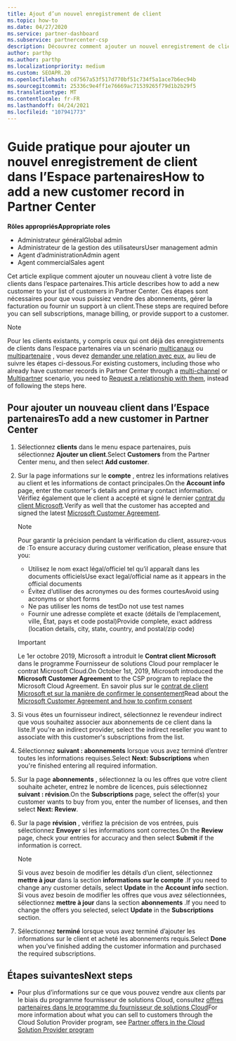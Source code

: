 ```yaml
---
title: Ajout d’un nouvel enregistrement de client
ms.topic: how-to
ms.date: 04/27/2020
ms.service: partner-dashboard
ms.subservice: partnercenter-csp
description: Découvrez comment ajouter un nouvel enregistrement de client dans l’espace partenaires. Vous pouvez ensuite vendre les abonnements des clients, gérer la facturation ou fournir un support technique.
author: parthp
ms.author: parthp
ms.localizationpriority: medium
ms.custom: SEOAPR.20
ms.openlocfilehash: cd7567a53f517d770bf51c734f5a1ace7b6ec94b
ms.sourcegitcommit: 25336c9e4ff1e76669ac71539265f79d1b2b29f5
ms.translationtype: MT
ms.contentlocale: fr-FR
ms.lasthandoff: 04/24/2021
ms.locfileid: "107941773"
---
```

# <a name="how-to-add-a-new-customer-record-in-partner-center"></a><span data-ttu-id="db08a-104">Guide pratique pour ajouter un nouvel enregistrement de client dans l’Espace partenaires</span><span class="sxs-lookup"><span data-stu-id="db08a-104">How to add a new customer record in Partner Center</span></span>

<span data-ttu-id="db08a-105">**Rôles appropriés**</span><span class="sxs-lookup"><span data-stu-id="db08a-105">**Appropriate roles**</span></span>

- <span data-ttu-id="db08a-106">Administrateur général</span><span class="sxs-lookup"><span data-stu-id="db08a-106">Global admin</span></span>
- <span data-ttu-id="db08a-107">Administrateur de la gestion des utilisateurs</span><span class="sxs-lookup"><span data-stu-id="db08a-107">User management admin</span></span>
- <span data-ttu-id="db08a-108">Agent d’administration</span><span class="sxs-lookup"><span data-stu-id="db08a-108">Admin agent</span></span>
- <span data-ttu-id="db08a-109">Agent commercial</span><span class="sxs-lookup"><span data-stu-id="db08a-109">Sales agent</span></span>

<span data-ttu-id="db08a-110">Cet article explique comment ajouter un nouveau client à votre liste de clients dans l’espace partenaires.</span><span class="sxs-lookup"><span data-stu-id="db08a-110">This article describes how to add a new customer to your list of customers in Partner Center.</span></span> <span data-ttu-id="db08a-111">Ces étapes sont nécessaires pour que vous puissiez vendre des abonnements, gérer la facturation ou fournir un support à un client.</span><span class="sxs-lookup"><span data-stu-id="db08a-111">These steps are required before you can sell subscriptions, manage billing, or provide support to a customer.</span></span>

>[!NOTE]
><span data-ttu-id="db08a-112">Pour les clients existants, y compris ceux qui ont déjà des enregistrements de clients dans l’espace partenaires via un scénario [multicanaux](multichannel.md) ou [multipartenaire](multipartner.md) , vous devez [demander une relation avec eux](request-a-relationship-with-a-customer.md), au lieu de suivre les étapes ci-dessous.</span><span class="sxs-lookup"><span data-stu-id="db08a-112">For existing customers, including those who already have customer records in Partner Center through a [multi-channel](multichannel.md) or [Multipartner](multipartner.md) scenario, you need to [Request a relationship with them](request-a-relationship-with-a-customer.md), instead of following the steps here.</span></span>

## <a name="to-add-a-new-customer-in-partner-center"></a><span data-ttu-id="db08a-113">Pour ajouter un nouveau client dans l’Espace partenaires</span><span class="sxs-lookup"><span data-stu-id="db08a-113">To add a new customer in Partner Center</span></span>

1. <span data-ttu-id="db08a-114">Sélectionnez **clients** dans le menu espace partenaires, puis sélectionnez **Ajouter un client**.</span><span class="sxs-lookup"><span data-stu-id="db08a-114">Select **Customers** from the Partner Center menu, and then select **Add customer**.</span></span>

2. <span data-ttu-id="db08a-115">Sur la page informations sur le **compte** , entrez les informations relatives au client et les informations de contact principales.</span><span class="sxs-lookup"><span data-stu-id="db08a-115">On the **Account info** page, enter the customer's details and primary contact information.</span></span> <span data-ttu-id="db08a-116">Vérifiez également que le client a accepté et signé le dernier [contrat du client Microsoft](agreements.md).</span><span class="sxs-lookup"><span data-stu-id="db08a-116">Verify as well that the customer has accepted and signed the latest [Microsoft Customer Agreement](agreements.md).</span></span>

   >[!NOTE]
   >
   ><span data-ttu-id="db08a-117">Pour garantir la précision pendant la vérification du client, assurez-vous de :</span><span class="sxs-lookup"><span data-stu-id="db08a-117">To ensure accuracy during customer verification, please ensure that you:</span></span>
   >
   >- <span data-ttu-id="db08a-118">Utilisez le nom exact légal/officiel tel qu’il apparaît dans les documents officiels</span><span class="sxs-lookup"><span data-stu-id="db08a-118">Use exact legal/official name as it appears in the official documents</span></span>
   >- <span data-ttu-id="db08a-119">Évitez d’utiliser des acronymes ou des formes courtes</span><span class="sxs-lookup"><span data-stu-id="db08a-119">Avoid using acronyms or short forms</span></span>
   >- <span data-ttu-id="db08a-120">Ne pas utiliser les noms de test</span><span class="sxs-lookup"><span data-stu-id="db08a-120">Do not use test names</span></span>
   >- <span data-ttu-id="db08a-121">Fournir une adresse complète et exacte (détails de l’emplacement, ville, État, pays et code postal)</span><span class="sxs-lookup"><span data-stu-id="db08a-121">Provide complete, exact address (location details, city, state, country, and postal/zip code)</span></span>

   >[!IMPORTANT]
   > <span data-ttu-id="db08a-122">Le 1er octobre 2019, Microsoft a introduit le **Contrat client Microsoft** dans le programme Fournisseur de solutions Cloud pour remplacer le contrat Microsoft Cloud.</span><span class="sxs-lookup"><span data-stu-id="db08a-122">On October 1st, 2019, Microsoft introduced the **Microsoft Customer Agreement** to the CSP program to replace the Microsoft Cloud Agreement.</span></span> <span data-ttu-id="db08a-123">En savoir plus sur le [contrat de client Microsoft et sur la manière de confirmer le consentement](confirm-customer-agreement.md)</span><span class="sxs-lookup"><span data-stu-id="db08a-123">Read about the [Microsoft Customer Agreement and how to confirm consent](confirm-customer-agreement.md)</span></span>
  
3. <span data-ttu-id="db08a-124">Si vous êtes un fournisseur indirect, sélectionnez le revendeur indirect que vous souhaitez associer aux abonnements de ce client dans la liste.</span><span class="sxs-lookup"><span data-stu-id="db08a-124">If you're an indirect provider, select the indirect reseller you want to associate with this customer's subscriptions from the list.</span></span>

4. <span data-ttu-id="db08a-125">Sélectionnez **suivant : abonnements** lorsque vous avez terminé d’entrer toutes les informations requises.</span><span class="sxs-lookup"><span data-stu-id="db08a-125">Select **Next: Subscriptions** when you're finished entering all required information.</span></span>

5. <span data-ttu-id="db08a-126">Sur la page **abonnements** , sélectionnez la ou les offres que votre client souhaite acheter, entrez le nombre de licences, puis sélectionnez **suivant : révision**.</span><span class="sxs-lookup"><span data-stu-id="db08a-126">On the **Subscriptions** page, select the offer(s) your customer wants to buy from you, enter the number of licenses, and then select **Next: Review**.</span></span>

6. <span data-ttu-id="db08a-127">Sur la page **révision** , vérifiez la précision de vos entrées, puis sélectionnez **Envoyer** si les informations sont correctes.</span><span class="sxs-lookup"><span data-stu-id="db08a-127">On the **Review** page, check your entries for accuracy and then select **Submit** if the information is correct.</span></span>

   >[!NOTE]
   ><span data-ttu-id="db08a-128">Si vous avez besoin de modifier les détails d’un client, sélectionnez **mettre à jour** dans la section **informations sur le compte** .</span><span class="sxs-lookup"><span data-stu-id="db08a-128">If you need to change any customer details, select **Update** in the **Account info** section.</span></span> <span data-ttu-id="db08a-129">Si vous avez besoin de modifier les offres que vous avez sélectionnées, sélectionnez **mettre à jour** dans la section **abonnements** .</span><span class="sxs-lookup"><span data-stu-id="db08a-129">If you need to change the offers you selected, select **Update** in the **Subscriptions** section.</span></span>

7. <span data-ttu-id="db08a-130">Sélectionnez **terminé** lorsque vous avez terminé d’ajouter les informations sur le client et acheté les abonnements requis.</span><span class="sxs-lookup"><span data-stu-id="db08a-130">Select **Done** when you've finished adding the customer information and purchased the required subscriptions.</span></span>

## <a name="next-steps"></a><span data-ttu-id="db08a-131">Étapes suivantes</span><span class="sxs-lookup"><span data-stu-id="db08a-131">Next steps</span></span>

- <span data-ttu-id="db08a-132">Pour plus d’informations sur ce que vous pouvez vendre aux clients par le biais du programme fournisseur de solutions Cloud, consultez [offres partenaires dans le programme du fournisseur de solutions Cloud](csp-offers.md)</span><span class="sxs-lookup"><span data-stu-id="db08a-132">For more information about what you can sell to customers through the Cloud Solution Provider program, see [Partner offers in the Cloud Solution Provider program](csp-offers.md)</span></span>

